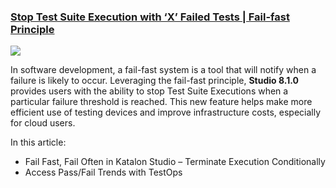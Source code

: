 ### [Stop Test Suite Execution with ‘X’ Failed Tests | Fail-fast Principle](https://www.katalon.com/resources-center/blog/stop-test-execution-fail-fast/?utm_source=katalon&utm_medium=ks_start_page)

  <img src="https://d1h3p5fzmizjvp.cloudfront.net/wp-content/uploads/2021/08/Banner-Blog2-2.png">

In software development, a fail-fast system is a tool that will notify when a failure is likely to occur. Leveraging the fail-fast principle, **Studio 8.1.0** provides users with the ability to stop Test Suite Executions when a particular failure threshold is reached. This new feature helps make more efficient use of testing devices and improve infrastructure costs, especially for cloud users.

In this article:

* Fail Fast, Fail Often in Katalon Studio – Terminate Execution Conditionally
* Access Pass/Fail Trends with TestOps

